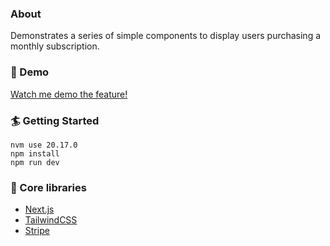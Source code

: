 ### About
Demonstrates a series of simple components to display users purchasing a monthly subscription.

### 🚀 Demo
[Watch me demo the feature!](https://www.loom.com/share/7156f0b9a2054845869c734e03bd236d?sid=4cc5fe69-707c-4988-b7e6-49842c04fed0)

### 🏄 Getting Started
```
nvm use 20.17.0
npm install
npm run dev
```

### 🔧 Core libraries
- [Next.js](https://nextjs.org/)
- [TailwindCSS](https://tailwindcss.com/)
- [Stripe](https://docs.stripe.com/)
